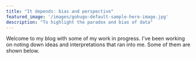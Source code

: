 ```yaml
---
title: "It depends: bias and perspective"
featured_image: '/images/gohugo-default-sample-hero-image.jpg'
description: "To highlight the paradox and bias of data"
---
```


Welcome to my blog with some of my work in progress. I've been working on noting down ideas and interpretations that ran into me. Some of them are shown below.